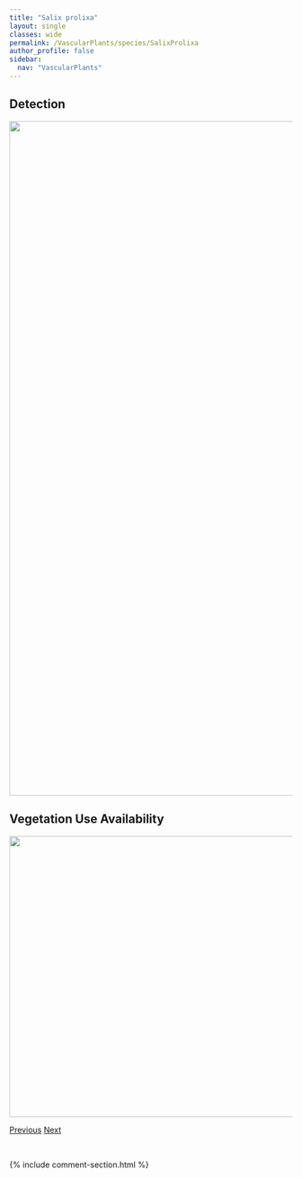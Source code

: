 ```yaml
---
title: "Salix prolixa"
layout: single
classes: wide
permalink: /VascularPlants/species/SalixProlixa
author_profile: false
sidebar:
  nav: "VascularPlants"
---
```


<h2>Detection</h2>

<a href="https://drive.google.com/uc?export=view&id=12QM1WJvv4DEDQgS130cTBbDNK3smWn0A">
<img src="https://drive.google.com/uc?export=view&id=12QM1WJvv4DEDQgS130cTBbDNK3smWn0A" height = "1200" width = "800">
</a>


<h2>Vegetation Use Availability</h2>

<a href="https://drive.google.com/uc?export=view&id=1COP5WCVvNjpHbU4_ejWvXO-G4iMV0JaB">
<img src="https://drive.google.com/uc?export=view&id=1COP5WCVvNjpHbU4_ejWvXO-G4iMV0JaB" height = "500" width = "1000">
</a>


<a href="/DevelopmentWebsite/VascularPlants/species/SalixPlanifolia" class="pagination--pager" title="Salix planifolia">Previous</a> <a href="/DevelopmentWebsite/VascularPlants/species/SalixPseudomonticola" class="pagination--pager" title="Salix pseudomonticola">Next</a>

<p>&nbsp;</p>

{% include comment-section.html %}
